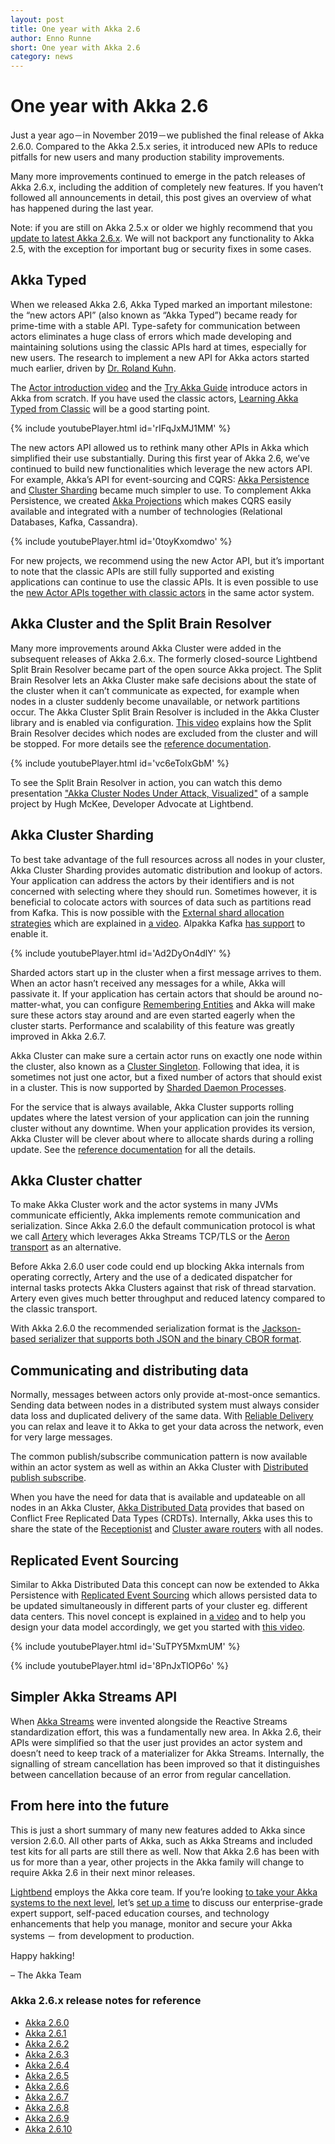 ```yaml
---
layout: post
title: One year with Akka 2.6
author: Enno Runne
short: One year with Akka 2.6 
category: news
---
```


# One year with Akka 2.6

Just a year ago－in November 2019－we published the final release of Akka 2.6.0. Compared to the Akka 2.5.x series, it introduced new APIs to reduce pitfalls for new users and many production stability improvements.

Many more improvements continued to emerge in the patch releases of Akka 2.6.x, including the addition of completely new features. If you haven’t followed all announcements in detail, this post gives an overview of what has happened during the last year.

Note: if you are still on Akka 2.5.x or older we highly recommend that you [update to latest Akka 2.6.x](https://doc.akka.io/docs/akka/current/project/migration-guide-2.5.x-2.6.x.html). We will not backport any functionality to Akka 2.5, with the exception for important bug or security fixes in some cases.

## Akka Typed

When we released Akka 2.6, Akka Typed marked an important milestone: the “new actors API” (also known as “Akka Typed”) became ready for prime-time with a stable API. Type-safety for communication between actors eliminates a huge class of errors which made developing and maintaining solutions using the classic APIs hard at times, especially for new users. The research to implement a new API for Akka actors started much earlier, driven by [Dr. Roland Kuhn](https://twitter.com/rolandkuhn).

The [Actor introduction video](https://akka.io/blog/news/2019/12/03/akka-typed-actor-intro-video) and the [Try Akka Guide](https://akka.io/try-akka/) introduce actors in Akka from scratch. If you have used the classic actors, [Learning Akka Typed from Classic](https://doc.akka.io/docs/akka/2.6/typed/from-classic.html) will be a good starting point.

{% include youtubePlayer.html id='rIFqJxMJ1MM' %}

The new actors API allowed us to rethink many other APIs in Akka which simplified their use substantially. During this first year of Akka 2.6, we’ve continued to build new functionalities which leverage the new actors API.
For example, Akka’s API for event-sourcing and CQRS: [Akka Persistence](https://doc.akka.io/docs/akka/2.6/typed/index-persistence.html) and [Cluster Sharding](https://doc.akka.io/docs/akka/current/typed/cluster-sharding.html) became much simpler to use. To complement Akka Persistence, we created [Akka Projections](https://doc.akka.io/docs/akka-projection/current/) which makes CQRS easily available and integrated with a number of technologies (Relational Databases, Kafka, Cassandra).

{% include youtubePlayer.html id='0toyKxomdwo' %}

For new projects, we recommend using the new Actor API, but it’s important to note that the classic APIs are still fully supported and existing applications can continue to use the classic APIs. It is even possible to use the [new Actor APIs together with classic actors]((https://doc.akka.io/docs/akka/current/typed/coexisting.html)) in the same actor system.

## Akka Cluster and the Split Brain Resolver

Many more improvements around Akka Cluster were added in the subsequent releases of Akka 2.6.x. The formerly closed-source Lightbend Split Brain Resolver became part of the open source Akka project. The Split Brain Resolver lets an Akka Cluster make safe decisions about the state of the cluster when it can’t communicate as expected, for example when nodes in a cluster suddenly become unavailable, or network partitions occur. The Akka Cluster Split Brain Resolver is included in the Akka Cluster library and is enabled via configuration. [This video](https://akka.io/blog/news/2020/06/08/akka-split-brain-resolver-video) explains how the Split Brain Resolver decides which nodes are excluded from the cluster and will be stopped.
For more details see the [reference documentation](https://doc.akka.io/docs/akka/2.6/split-brain-resolver.html). 

{% include youtubePlayer.html id='vc6eTolxGbM' %}

To see the Split Brain Resolver in action, you can watch this demo presentation ["Akka Cluster Nodes Under Attack, Visualized"](https://www.lightbend.com/blog/interactive-demo-akka-cluster-nodes-under-attack-visualized) of a sample project by Hugh McKee, Developer Advocate at Lightbend. 

## Akka Cluster Sharding

To best take advantage of the full resources across all nodes in your cluster, Akka Cluster Sharding provides automatic distribution and lookup of actors. Your application can address the actors by their identifiers and is not concerned with selecting where they should run. 
Sometimes however, it is beneficial to colocate actors with sources of data such as partitions read from Kafka. This is now possible with the [External shard allocation strategies](https://doc.akka.io/docs/akka/2.6/typed/cluster-sharding.html#external-shard-allocation) which are explained in [a video](https://akka.io/blog/news/2020/03/18/akka-sharding-kafka-video). Alpakka Kafka [has support](https://doc.akka.io/docs/alpakka-kafka/current/cluster-sharding.html) to enable it.

{% include youtubePlayer.html id='Ad2DyOn4dlY' %}

Sharded actors start up in the cluster when a first message arrives to them. When an actor hasn’t received any messages for a while, Akka will passivate it. If your application has certain actors that should be around no-matter-what, you can configure [Remembering Entities](https://doc.akka.io/docs/akka/2.6/typed/cluster-sharding.html#remembering-entities) and Akka will make sure these actors stay around and are even started eagerly when the cluster starts. Performance and scalability of this feature was greatly improved in Akka 2.6.7.

Akka Cluster can make sure a certain actor runs on exactly one node within the cluster, also known as a [Cluster Singleton](https://doc.akka.io/docs/akka/2.6/typed/cluster-singleton.html). Following that idea, it is sometimes not just one actor, but a fixed number of actors that should exist in a cluster. This is now supported by [Sharded Daemon Processes](https://doc.akka.io/docs/akka/2.6/typed/cluster-sharded-daemon-process.html).

For the service that is always available, Akka Cluster supports rolling updates where the latest version of your application can join the running cluster without any downtime. When your application provides its version, Akka Cluster will be clever about where to allocate shards during a rolling update. See the [reference documentation](https://doc.akka.io/docs/akka/current/additional/rolling-updates.html) for all the details.

## Akka Cluster chatter

To make Akka Cluster work and the actor systems in many JVMs communicate efficiently, Akka implements remote communication and serialization. Since Akka 2.6.0 the default communication protocol is what we call [Artery](https://doc.akka.io/docs/akka/2.6/remoting-artery.html) which leverages Akka Streams TCP/TLS or the [Aeron transport](https://github.com/real-logic/Aeron) as an alternative.

Before Akka 2.6.0 user code could end up blocking Akka internals from operating correctly,  Artery and the use of a dedicated dispatcher for internal tasks protects Akka Clusters against that risk of thread starvation. Artery even gives much better throughput and reduced latency compared to the classic transport.

With Akka 2.6.0 the recommended serialization format is the [Jackson-based serializer that supports both JSON and the binary CBOR format](https://doc.akka.io/docs/akka/2.6/serialization-jackson.html). 

## Communicating and distributing data

Normally, messages between actors only provide at-most-once semantics. Sending data between nodes in a distributed system must always consider data loss and duplicated delivery of the same data. With [Reliable Delivery](https://doc.akka.io/docs/akka/2.6/typed/reliable-delivery.html) you can relax and leave it to Akka to get your data across the network, even for very large messages.

The common publish/subscribe communication pattern is now available within an actor system as well as within an Akka Cluster with [Distributed publish subscribe](https://doc.akka.io/docs/akka/2.6/typed/distributed-pub-sub.html).

When you have the need for data that is available and updateable on all nodes in an Akka Cluster, [Akka Distributed Data](https://doc.akka.io/docs/akka/2.6/typed/distributed-data.html) provides that based on Conflict Free Replicated Data Types (CRDTs). Internally, Akka uses this to share the state of the [Receptionist](https://doc.akka.io/docs/akka/2.6/typed/actor-discovery.html) and [Cluster aware routers](https://doc.akka.io/docs/akka/2.6/typed/routers.html) with all nodes.

## Replicated Event Sourcing

Similar to Akka Distributed Data this concept can now be extended to Akka Persistence with [Replicated Event Sourcing](https://doc.akka.io/docs/akka/2.6/typed/replicated-eventsourcing.html) which allows persisted data to be updated simultaneously in different parts of your cluster eg. different data centers. This novel concept is explained in [a video](https://akka.io/blog/news/2020/09/09/replicated-event-sourcing-video) and to help you design your data model accordingly, we get you started with [this video](https://akka.io/blog/news/2020/10/22/replicated-event-sourcing-data-modelling).

{% include youtubePlayer.html id='SuTPY5MxmUM' %}

{% include youtubePlayer.html id='8PnJxTlOP6o' %}

## Simpler Akka Streams API

When [Akka Streams](https://doc.akka.io/docs/akka/current/stream/index.html) were invented alongside the Reactive Streams standardization effort, this was a fundamentally new area. In Akka 2.6, their APIs were simplified so that the user just provides an actor system and doesn’t need to keep track of a materializer for Akka Streams.
Internally, the signalling of stream cancellation has been improved so that it distinguishes between cancellation because of an error from regular cancellation.

## From here into the future

This is just a short summary of many new features added to Akka since version 2.6.0. All other parts of Akka, such as Akka Streams and included test kits for all parts are still there as well.
Now that Akka 2.6 has been with us for more than a year, other projects in the Akka family will change to require Akka 2.6 in their next minor releases.

[Lightbend](https://www.lightbend.com/) employs the Akka core team. If you’re looking [to take your Akka systems to the next level](https://www.lightbend.com/akka#subscription), let’s [set up a time](https://www.lightbend.com/contact) to discuss our enterprise-grade expert support, self-paced education courses, and technology enhancements that help you manage, monitor and secure your Akka systems － from development to production.

Happy hakking!

– The Akka Team

### Akka 2.6.x release notes for reference

* [Akka 2.6.0](https://akka.io/blog/news/2019/11/06/akka-2.6.0-released) 
* [Akka 2.6.1](https://akka.io/blog/news/2019/12/06/akka-2.6.1-released)
* [Akka 2.6.2](https://akka.io/blog/news/2020/01/27/akka-2.6.2-released)
* [Akka 2.6.3](https://akka.io/blog/news/2020/01/28/akka-2.6.3-released)
* [Akka 2.6.4](https://akka.io/blog/news/2020/03/13/akka-2.6.4-released)
* [Akka 2.6.5](https://akka.io/blog/news/2020/04/30/akka-2.6.5-released) 
* [Akka 2.6.6](https://akka.io/blog/news/2020/06/08/akka-2.6.6-released-split-brain-resolver)
* [Akka 2.6.7](https://akka.io/blog/news/2020/07/10/akka-2.6.7-released) 
* [Akka 2.6.8](https://akka.io/blog/news/2020/07/16/akka-2.6.8-released)
* [Akka 2.6.9](https://akka.io/blog/news/2020/09/09/akka-2.6.9-released)
* [Akka 2.6.10](https://akka.io/blog/news/2020/10/09/akka-2.6.10-released) 

